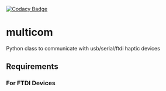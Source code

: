
[![Codacy Badge](https://api.codacy.com/project/badge/Grade/5e3e30f736e049f4a4e8b22735490279)](https://www.codacy.com/app/leicas/multicom?utm_source=github.com&amp;utm_medium=referral&amp;utm_content=ISIR-MAP/multicom&amp;utm_campaign=Badge_Grade)
# multicom
Python class to communicate with usb/serial/ftdi haptic devices
## Requirements
### For FTDI Devices
